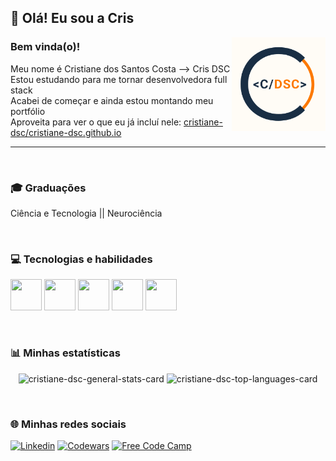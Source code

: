 ## 👋 Olá! Eu sou a Cris

<img align="right" height="150" width="150" src="CrisDSC branco.png"/>

### Bem vinda(o)!

Meu nome é Cristiane dos Santos Costa --> Cris DSC </br>
Estou estudando para me tornar desenvolvedora full stack </br>
Acabei de começar e ainda estou montando meu portfólio </br>
Aproveita para ver o que eu já incluí nele: [cristiane-dsc/cristiane-dsc.github.io](https://github.com/cristiane-dsc/cristiane-dsc.github.io)

<hr>
</br>

### 🎓 Graduações</br>
Ciência e Tecnologia || Neurociência

</br>

### 💻 Tecnologias e habilidades

<p align="left">
  <picture>
    <source media="(prefers-color-scheme: dark)" srcset="https://i.imgur.com/PeMGpL3.png">
    <source media="(prefers-color-scheme: light)" srcset="https://cdn.jsdelivr.net/gh/devicons/devicon/icons/github/github-original.svg">
    <img src="https://user-images.githubusercontent.com/25423296/163456779-a8556205-d0a5-45e2-ac17-42d089e3c3f8.png" height=50 width=50>
  </picture>
  <img src="https://cdn.jsdelivr.net/gh/devicons/devicon/icons/git/git-original.svg" height=50 width=50/>
  <img src="https://cdn.jsdelivr.net/gh/devicons/devicon/icons/html5/html5-original.svg" height=50 width=50/>
  <img src="https://cdn.jsdelivr.net/gh/devicons/devicon/icons/css3/css3-original.svg" height=50 width=50/>
  <img src="https://cdn.jsdelivr.net/gh/devicons/devicon/icons/javascript/javascript-original.svg" height=50 width=50/>
</p>

</br>

### 📊 Minhas estatísticas

<p align="center">
  <img height=160 src="https://github-readme-stats.vercel.app/api?username=cristiane-dsc&show_icons=true&theme=gruvbox" alt="cristiane-dsc-general-stats-card"/>
  <img height=160 src="https://github-readme-stats.vercel.app/api/top-langs/?username=cristiane-dsc&layout=compact&theme=gruvbox" alt="cristiane-dsc-top-languages-card"/>
</p>

</br>

### 🌐 Minhas redes sociais

[![Linkedin](https://img.shields.io/badge/LinkedIn-0077B5?style=for-the-badge&logo=linkedin&logoColor=white)](https://www.linkedin.com/in/cristianedsc/)
[![Codewars](https://img.shields.io/badge/Codewars-B1361E?style=for-the-badge&logo=Codewars&logoColor=white)](https://www.codewars.com/users/cristiane.dsc)
[![Free Code Camp](https://img.shields.io/badge/freecodecamp-27273D?style=for-the-badge&logo=freecodecamp&logoColor=white)](https://www.freecodecamp.org/crisDSC)
